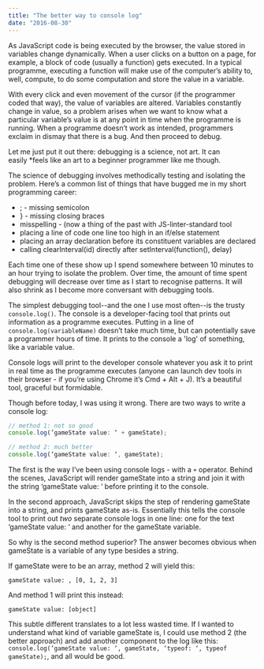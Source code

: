 ```yaml
---
title: "The better way to console log"
date: "2016-08-30"
---
```


As JavaScript code is being executed by the browser, the value stored in variables change dynamically. When a user clicks on a button on a page, for example, a block of code (usually a function) gets executed. In a typical programme, executing a function will make use of the computer’s ability to, well, compute, to do some computation and store the value in a variable.

With every click and even movement of the cursor (if the programmer coded that way), the value of variables are altered. Variables constantly change in value, so a problem arises when we want to know what a particular variable’s value is at any point in time when the programme is running. When a programme doesn’t work as intended, programmers exclaim in dismay that there is a bug. And then proceed to debug.

Let me just put it out there: debugging is a science, not art. It can easily \*feels like an art to a beginner programmer like me though.

The science of debugging involves methodically testing and isolating the problem. Here’s a common list of things that have bugged me in my short programming career:

- ; - missing semicolon
- } - missing closing braces
- misspelling - (now a thing of the past with JS-linter-standard tool
- placing a line of code one line too high in an if/else statement
- placing an array declaration before its constituent variables are declared
- calling clearInterval(id) directly after setInterval(function(), delay)

Each time one of these show up I spend somewhere between 10 minutes to an hour trying to isolate the problem. Over time, the amount of time spent debugging will decrease over time as I start to recognise patterns. It will also shrink as I become more conversant with debugging tools.

The simplest debugging tool--and the one I use most often--is the trusty `console.log()`. The console is a developer-facing tool that prints out information as a programme executes. Putting in a line of `console.log(variableName)` doesn’t take much time, but can potentially save a programmer hours of time. It prints to the console a 'log' of something, like a variable value.

Console logs will print to the developer console whatever you ask it to print in real time as the programme executes (anyone can launch dev tools in their browser - if you’re using Chrome it’s Cmd + Alt + J). It’s a beautiful tool, graceful but formidable.

Though before today, I was using it wrong. There are two ways to write a console log:

```js
// method 1: not so good
console.log(’gameState value: ‘ + gameState);

// method 2: much better
console.log(‘gameState value: ‘, gameState);
```

The first is the way I’ve been using console logs - with a `+` operator. Behind the scenes, JavaScript will render gameState into a string and join it with the string ‘gameState value: ‘ before printing it to the console.

In the second approach, JavaScript skips the step of rendering gameState into a string, and prints gameState as-is. Essentially this tells the console tool to print out _two_ separate console logs in one line: one for the text ‘gameState value: ‘ and another for the gameState variable.

So why is the second method superior? The answer becomes obvious when gameState is a variable of any type besides a string.

If gameState were to be an array, method 2 will yield this:

```
gameState value: , [0, 1, 2, 3]
```

And method 1 will print this instead:

```
gameState value: [object]
```

This subtle different translates to a lot less wasted time. If I wanted to understand what kind of variable gameState is, I could use method 2 (the better approach) and add another component to the log like this: `console.log(‘gameState value: ‘, gameState, ‘typeof: ‘, typeof gameState);`, and all would be good.
